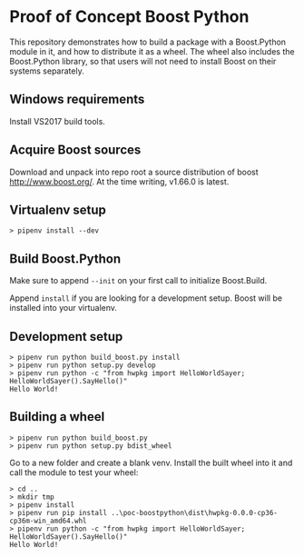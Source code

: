 # Proof of Concept Boost Python

This repository demonstrates how to build a package with a Boost.Python module in it, 
and how to distribute it as a wheel. The wheel also includes the Boost.Python library,
so that users will not need to install Boost on their systems separately.

## Windows requirements

Install VS2017 build tools.

## Acquire Boost sources

Download and unpack into repo root a source distribution of boost http://www.boost.org/. 
At the time writing, v1.66.0 is latest.

## Virtualenv setup

```
> pipenv install --dev
```

## Build Boost.Python

Make sure to append `--init` on your first call to initialize Boost.Build.

Append `install` if you are looking for a development setup. Boost will be installed into
your virtualenv.

## Development setup

```
> pipenv run python build_boost.py install
> pipenv run python setup.py develop
> pipenv run python -c "from hwpkg import HelloWorldSayer; HelloWorldSayer().SayHello()"
Hello World!
```

## Building a wheel

```
> pipenv run python build_boost.py
> pipenv run python setup.py bdist_wheel
```

Go to a new folder and create a blank venv. Install the built wheel into it and call the
module to test your wheel:

```
> cd ..
> mkdir tmp
> pipenv install
> pipenv run pip install ..\poc-boostpython\dist\hwpkg-0.0.0-cp36-cp36m-win_amd64.whl
> pipenv run python -c "from hwpkg import HelloWorldSayer; HelloWorldSayer().SayHello()"
Hello World!
```
